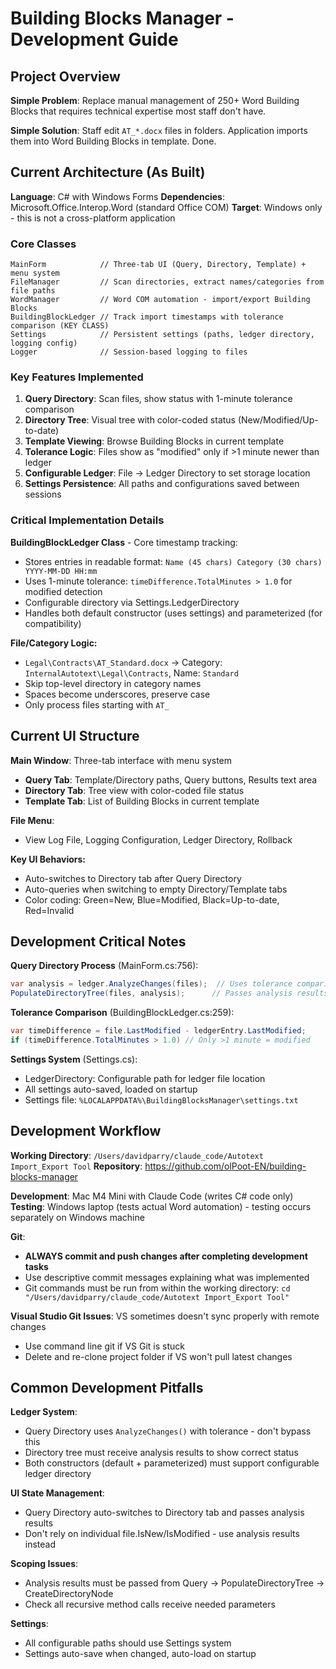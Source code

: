 # Building Blocks Manager - Development Guide

## Project Overview

**Simple Problem**: Replace manual management of 250+ Word Building Blocks that requires technical expertise most staff don't have.

**Simple Solution**: Staff edit `AT_*.docx` files in folders. Application imports them into Word Building Blocks in template. Done.

## Current Architecture (As Built)

**Language**: C# with Windows Forms
**Dependencies**: Microsoft.Office.Interop.Word (standard Office COM)
**Target**: Windows only - this is not a cross-platform application

### Core Classes
```
MainForm            // Three-tab UI (Query, Directory, Template) + menu system
FileManager         // Scan directories, extract names/categories from file paths
WordManager         // Word COM automation - import/export Building Blocks
BuildingBlockLedger // Track import timestamps with tolerance comparison (KEY CLASS)
Settings            // Persistent settings (paths, ledger directory, logging config)
Logger              // Session-based logging to files
```

### Key Features Implemented
1. **Query Directory**: Scan files, show status with 1-minute tolerance comparison
2. **Directory Tree**: Visual tree with color-coded status (New/Modified/Up-to-date)
3. **Template Viewing**: Browse Building Blocks in current template
4. **Tolerance Logic**: Files show as "modified" only if >1 minute newer than ledger
5. **Configurable Ledger**: File → Ledger Directory to set storage location
6. **Settings Persistence**: All paths and configurations saved between sessions

### Critical Implementation Details

**BuildingBlockLedger Class** - Core timestamp tracking:
- Stores entries in readable format: `Name (45 chars) Category (30 chars) YYYY-MM-DD HH:mm`
- Uses 1-minute tolerance: `timeDifference.TotalMinutes > 1.0` for modified detection
- Configurable directory via Settings.LedgerDirectory
- Handles both default constructor (uses settings) and parameterized (for compatibility)

**File/Category Logic:**
- `Legal\Contracts\AT_Standard.docx` → Category: `InternalAutotext\Legal\Contracts`, Name: `Standard`
- Skip top-level directory in category names
- Spaces become underscores, preserve case
- Only process files starting with `AT_`

## Current UI Structure

**Main Window**: Three-tab interface with menu system
- **Query Tab**: Template/Directory paths, Query buttons, Results text area
- **Directory Tab**: Tree view with color-coded file status
- **Template Tab**: List of Building Blocks in current template

**File Menu**: 
- View Log File, Logging Configuration, Ledger Directory, Rollback

**Key UI Behaviors:**
- Auto-switches to Directory tab after Query Directory
- Auto-queries when switching to empty Directory/Template tabs
- Color coding: Green=New, Blue=Modified, Black=Up-to-date, Red=Invalid

## Development Critical Notes

**Query Directory Process** (MainForm.cs:756):
```csharp
var analysis = ledger.AnalyzeChanges(files);  // Uses tolerance comparison
PopulateDirectoryTree(files, analysis);      // Passes analysis results to tree
```

**Tolerance Comparison** (BuildingBlockLedger.cs:259):
```csharp
var timeDifference = file.LastModified - ledgerEntry.LastModified;
if (timeDifference.TotalMinutes > 1.0) // Only >1 minute = modified
```

**Settings System** (Settings.cs):
- LedgerDirectory: Configurable path for ledger file location
- All settings auto-saved, loaded on startup
- Settings file: `%LOCALAPPDATA%\BuildingBlocksManager\settings.txt`

## Development Workflow

**Working Directory**: `/Users/davidparry/claude_code/Autotext Import_Export Tool`
**Repository**: https://github.com/olPoot-EN/building-blocks-manager

**Development**: Mac M4 Mini with Claude Code (writes C# code only)
**Testing**: Windows laptop (tests actual Word automation) - testing occurs separately on Windows machine

**Git**: 
- **ALWAYS commit and push changes after completing development tasks**
- Use descriptive commit messages explaining what was implemented
- Git commands must be run from within the working directory: `cd "/Users/davidparry/claude_code/Autotext Import_Export Tool"`

**Visual Studio Git Issues**: VS sometimes doesn't sync properly with remote changes
- Use command line git if VS Git is stuck
- Delete and re-clone project folder if VS won't pull latest changes

## Common Development Pitfalls

**Ledger System**:
- Query Directory uses `AnalyzeChanges()` with tolerance - don't bypass this
- Directory tree must receive analysis results to show correct status
- Both constructors (default + parameterized) must support configurable ledger directory

**UI State Management**:
- Query Directory auto-switches to Directory tab and passes analysis results
- Don't rely on individual file.IsNew/IsModified - use analysis results instead

**Scoping Issues**:
- Analysis results must be passed from Query → PopulateDirectoryTree → CreateDirectoryNode
- Check all recursive method calls receive needed parameters

**Settings**:
- All configurable paths should use Settings system
- Settings auto-save when changed, auto-load on startup